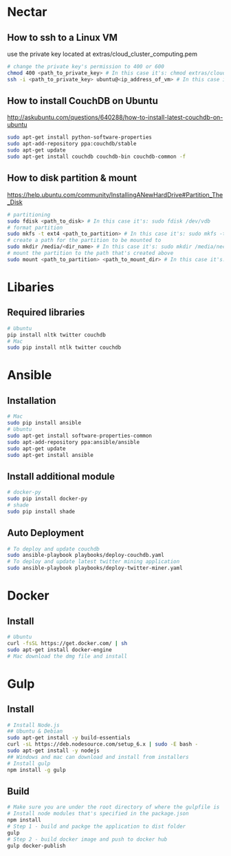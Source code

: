 # Nectar
## How to ssh to a Linux VM
use the private key located at extras/cloud_cluster_computing.pem

```bash
# change the private key's permission to 400 or 600
chmod 400 <path_to_private_key> # In this case it's: chmod extras/cloud_cluster_computing.pem
ssh -i <path_to_private_key> ubuntu@<ip_address_of_vm> # In this case it's: ssh -i extras/cloud_cluster_computering.pem ubuntu@115.146.94.116
```

## How to install CouchDB on Ubuntu
http://askubuntu.com/questions/640288/how-to-install-latest-couchdb-on-ubuntu
```bash
sudo apt-get install python-software-properties
sudo apt-add-repository ppa:couchdb/stable
sudo apt-get update
sudo apt-get install couchdb couchdb-bin couchdb-common -f
```

## How to disk partition & mount
https://help.ubuntu.com/community/InstallingANewHardDrive#Partition_The_Disk
```bash
# partitioning
sudo fdisk <path_to_disk> # In this case it's: sudo fdisk /dev/vdb
# format partition
sudo mkfs -t ext4 <path_to_partition> # In this case it's: sudo mkfs -t ext4 /dev/vdb1
# create a path for the partition to be mounted to
sudo mkdir /media/<dir_name> # In this case it's: sudo mkdir /media/nectar_couchdb
# mount the partition to the path that's created above
sudo mount <path_to_partition> <path_to_mount_dir> # In this case it's: sudo mount /dev/vdb1 /media/nectar_couchdb
```

# Libaries
## Required libraries
```bash
# Ubuntu
pip install nltk twitter couchdb
# Mac
sudo pip install ntlk twitter couchdb
```

# Ansible
## Installation
```bash
# Mac
sudo pip install ansible
# Ubuntu
sudo apt-get install software-properties-common
sudo apt-add-repository ppa:ansible/ansible
sudo apt-get update
sudo apt-get install ansible
```

## Install additional module
```bash
# docker-py
sudo pip install docker-py
# shade
sudo pip install shade
```

## Auto Deployment
```bash
# To deploy and update couchdb
sudo ansible-playbook playbooks/deploy-couchdb.yaml
# To deploy and update latest twitter mining application
sudo ansible-playbook playbooks/deploy-twitter-miner.yaml
```

# Docker
## Install
```bash
# Ubuntu
curl -fsSL https://get.docker.com/ | sh
sudo apt-get install docker-engine
# Mac download the dmg file and install
```

# Gulp
## Install
```bash
# Install Node.js
## Ubuntu & Debian
sudo apt-get install -y build-essentials
curl -sL https://deb.nodesource.com/setup_6.x | sudo -E bash -
sudo apt-get install -y nodejs
## Windows and mac can download and install from installers
# Install gulp
npm install -g gulp
```
## Build
```bash
# Make sure you are under the root directory of where the gulpfile is
# Install node modules that's specified in the package.json
npm install
# Step 1 - build and packge the application to dist folder
gulp
# Step 2 - build docker image and push to docker hub
gulp docker-publish
```
